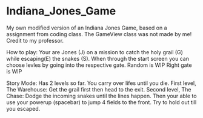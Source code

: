 # Indiana_Jones_Game
My own modified version of an Indiana Jones Game, based on a assignment from coding class. 
The GameView class was not made by me! Credit to my professor.

How to play: 
Your are Jones (J) on a mission to catch the holy grail (G) while escaping(E) the snakes (S).
When through the start screen you can choose levles by going into the respective gate.
Random is WIP
Right gate is WIP

Story Mode:
Has 2 levels so far. You carry over lifes until you die. 
First level, The Warehouse:
Get the grail first then head to the exit.
Second level, The Chase:
Dodge the incoming snakes until the lines happen.
Then your able to use your powerup (spacebar) to jump 4 fields to the front.
Try to hold out till you escaped.


